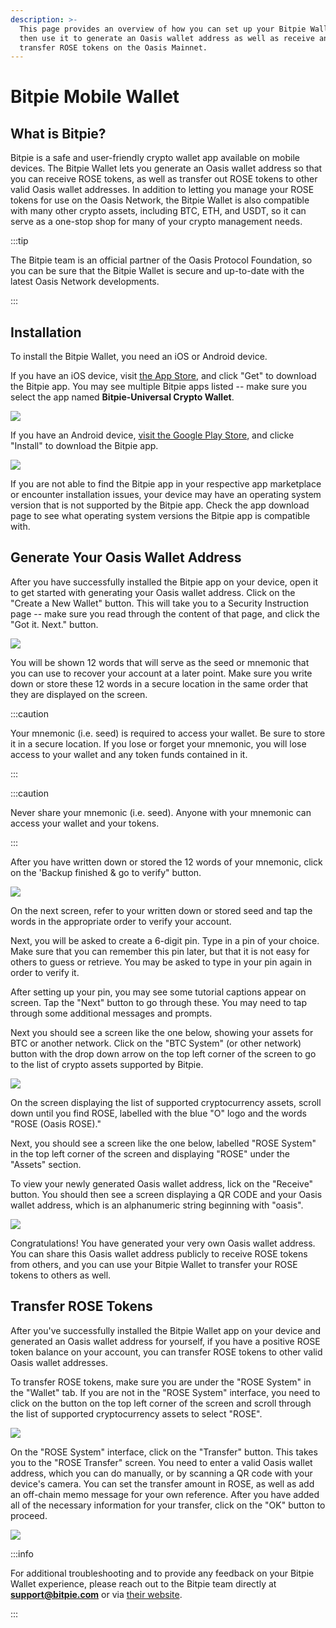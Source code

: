 ```yaml
---
description: >-
  This page provides an overview of how you can set up your Bitpie Wallet and
  then use it to generate an Oasis wallet address as well as receive and
  transfer ROSE tokens on the Oasis Mainnet.
---
```


# Bitpie Mobile Wallet

## What is Bitpie?

Bitpie is a safe and user-friendly crypto wallet app available on mobile devices. The Bitpie Wallet lets you generate an Oasis wallet address so that you can receive ROSE tokens, as well as transfer out ROSE tokens to other valid Oasis wallet addresses. In addition to letting you manage your ROSE tokens for use on the Oasis Network, the Bitpie Wallet is also compatible with many other crypto assets, including BTC, ETH, and USDT, so it can serve as a one-stop shop for many of your crypto management needs.


:::tip

The Bitpie team is an official partner of the Oasis Protocol Foundation, so you can be sure that the Bitpie Wallet is secure and up-to-date with the latest Oasis Network developments.

:::

## Installation

To install the Bitpie Wallet, you need an iOS or Android device.

If you have an iOS device, visit [the App Store](https://apps.apple.com/us/app/bitpie-universal-crypto-wallet/id1481314229), and click "Get" to download the Bitpie app. You may see multiple Bitpie apps listed -- make sure you select the app named **Bitpie-Universal Crypto Wallet**.

![](../../images/wallet/bitpie/playstore.png)

If you have an Android device, [visit the Google Play Store](https://play.google.com/store/apps/details?id=com.bitpie), and clicke "Install" to download the Bitpie app.

![](../../images/wallet/bitpie/google_play.png)

If you are not able to find the Bitpie app in your respective app marketplace or encounter installation issues, your device may have an operating system version that is not supported by the Bitpie app. Check the app download page to see what operating system versions the Bitpie app is compatible with.

## Generate Your Oasis Wallet Address

After you have successfully installed the Bitpie app on your device, open it to get started with generating your Oasis wallet address. Click on the "Create a New Wallet" button. This will take you to a Security Instruction page -- make sure you read through the content of that page, and click the "Got it. Next." button.

![](<../../images/wallet/bitpie/screen1.png>)

You will be shown 12 words that will serve as the seed or mnemonic that you can use to recover your account at a later point. Make sure you write down or store these 12 words in a secure location in the same order that they are displayed on the screen.

:::caution

Your mnemonic (i.e. seed) is required to access your wallet. Be sure to store it in a secure location. If you lose or forget your mnemonic, you will lose access to your wallet and any token funds contained in it.

:::

:::caution

Never share your mnemonic (i.e. seed). Anyone with your mnemonic can access your wallet and your tokens.

:::

After you have written down or stored the 12 words of your mnemonic, click on the 'Backup finished & go to verify" button.

![](<../../images/wallet/bitpie/screen2.png>)

On the next screen, refer to your written down or stored seed and tap the words in the appropriate order to verify your account.

Next, you will be asked to create a 6-digit pin. Type in a pin of your choice. Make sure that you can remember this pin later, but that it is not easy for others to guess or retrieve. You may be asked to type in your pin again in order to verify it.

After setting up your pin, you may see some tutorial captions appear on screen. Tap the "Next" button to go through these. You may need to tap through some additional messages and prompts.

Next you should see a screen like the one below, showing your assets for BTC or another network. Click on the "BTC System" (or other network) button with the drop down arrow on the top left corner of the screen to go to the list of crypto assets supported by Bitpie.

![](<../../images/wallet/bitpie/screen3.png>)

On the screen displaying the list of supported cryptocurrency assets, scroll down until you find ROSE, labelled with the blue "O" logo and the words "ROSE (Oasis ROSE)."

Next, you should see a screen like the one below, labelled "ROSE System" in the top left corner of the screen and displaying "ROSE" under the "Assets" section.

To view your newly generated Oasis wallet address, lick on the "Receive" button. You should then see a screen displaying a QR CODE and your Oasis wallet address, which is an alphanumeric string beginning with "oasis".

![](<../../images/wallet/bitpie/screen4.png>)

Congratulations! You have generated your very own Oasis wallet address. You can share this Oasis wallet address publicly to receive ROSE tokens from others, and you can use your Bitpie Wallet to transfer your ROSE tokens to others as well.

## Transfer ROSE Tokens

After you've successfully installed the Bitpie Wallet app on your device and generated an Oasis wallet address for yourself, if you have a positive ROSE token balance on your account, you can transfer ROSE tokens to other valid Oasis wallet addresses.

To transfer ROSE tokens, make sure you are under the "ROSE System" in the "Wallet" tab. If you are not in the "ROSE System" interface, you need to click on the button on the top left corner of the screen and scroll through the list of supported cryptocurrency assets to select "ROSE".

![](<../../images/wallet/bitpie/screen_transfer1.png>)

On the "ROSE System" interface, click on the "Transfer" button. This takes you to the "ROSE Transfer" screen. You need to enter a valid Oasis wallet address, which you can do manually, or by scanning a QR code with your device's camera. You can set the transfer amount in ROSE, as well as add an off-chain memo message for your own reference. After you have added all of the necessary information for your transfer, click on the "OK" button to proceed.

![](<../../images/wallet/bitpie/screen_transfer2.png>)

:::info

For additional troubleshooting and to provide any feedback on your Bitpie Wallet experience, please reach out to the Bitpie team directly at **support@bitpie.com** or via [their website](https://www.bitpiehk.com).

:::

